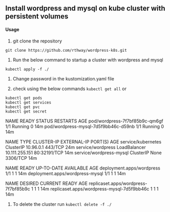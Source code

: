 ## Install wordpress and mysql on kube cluster with persistent volumes

#### Usage
1. git clone the repository

`git clone https://github.com/rthway/wordpress-k8s.git`

1. Run the below command to startup a cluster with wordpress and mysql

`kubectl apply -f ./`

1. Change password in the kustomization.yaml file

1. check using the below commands
`kubectl get all`
or
```
kubectl get pods
kubectl get services
kubectl get pvc
kubectl get secret
```


NAME                                   READY   STATUS    RESTARTS   AGE
pod/wordpress-7f7bf85b9c-qm6gf         1/1     Running   0          14m
pod/wordpress-mysql-7d5f9bb46c-d59nb   1/1     Running   0          14m

NAME                      TYPE           CLUSTER-IP       EXTERNAL-IP   PORT(S)        AGE
service/kubernetes        ClusterIP      10.96.0.1        <none>        443/TCP        24m
service/wordpress         LoadBalancer   10.111.255.151   <pending>     80:32191/TCP   14m
service/wordpress-mysql   ClusterIP      None             <none>        3306/TCP       14m

NAME                              READY   UP-TO-DATE   AVAILABLE   AGE
deployment.apps/wordpress         1/1     1            1           14m
deployment.apps/wordpress-mysql   1/1     1            1           14m

NAME                                         DESIRED   CURRENT   READY   AGE
replicaset.apps/wordpress-7f7bf85b9c         1         1         1       14m
replicaset.apps/wordpress-mysql-7d5f9bb46c   1         1         1       14m



1. To delete the cluster run `kubectl delete -f ./`
